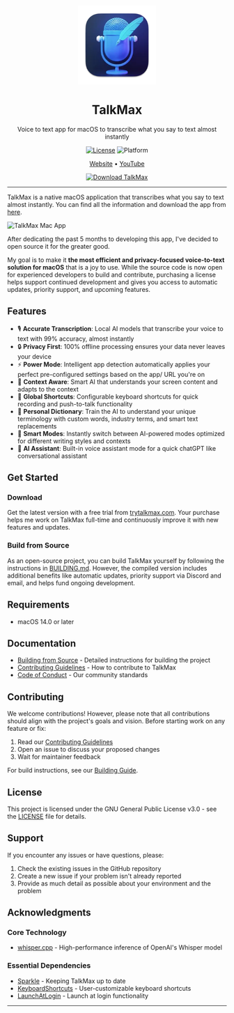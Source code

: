 <div align="center">
  <img src="TalkMax/Assets.xcassets/AppIcon.appiconset/256-mac.png" width="180" height="180" />
  <h1>TalkMax</h1>
  <p>Voice to text app for macOS to transcribe what you say to text almost instantly</p>

[![License](https://img.shields.io/badge/License-GPL%20v3-blue.svg)](https://www.gnu.org/licenses/gpl-3.0)
![Platform](https://img.shields.io/badge/platform-macOS%2014.0%2B-brightgreen)

  <p>
    <a href="https://trytalkmax.com">Website</a> •
    <a href="https://www.youtube.com/@trytalkmax">YouTube</a>
  </p>

  <a href="https://trytalkmax.com">
    <img src="https://img.shields.io/badge/Download%20Now-Latest%20Version-blue?style=for-the-badge&logo=apple" alt="Download TalkMax" width="250"/>
  </a>
</div>

---

TalkMax is a native macOS application that transcribes what you say to text almost instantly. You can find all the information and download the app from [here](https://trytalkmax.com).

![TalkMax Mac App](https://github.com/user-attachments/assets/12367379-83e7-48a6-b52c-4488a6a04bba)

After dedicating the past 5 months to developing this app, I've decided to open source it for the greater good.

My goal is to make it **the most efficient and privacy-focused voice-to-text solution for macOS** that is a joy to use. While the source code is now open for experienced developers to build and contribute, purchasing a license helps support continued development and gives you access to automatic updates, priority support, and upcoming features.

## Features

- 🎙️ **Accurate Transcription**: Local AI models that transcribe your voice to text with 99% accuracy, almost instantly
- 🔒 **Privacy First**: 100% offline processing ensures your data never leaves your device
- ⚡ **Power Mode**: Intelligent app detection automatically applies your perfect pre-configured settings based on the app/ URL you're on
- 🧠 **Context Aware**: Smart AI that understands your screen content and adapts to the context
- 🎯 **Global Shortcuts**: Configurable keyboard shortcuts for quick recording and push-to-talk functionality
- 📝 **Personal Dictionary**: Train the AI to understand your unique terminology with custom words, industry terms, and smart text replacements
- 🔄 **Smart Modes**: Instantly switch between AI-powered modes optimized for different writing styles and contexts
- 🤖 **AI Assistant**: Built-in voice assistant mode for a quick chatGPT like conversational assistant

## Get Started

### Download

Get the latest version with a free trial from [trytalkmax.com](https://trytalkmax.com). Your purchase helps me work on TalkMax full-time and continuously improve it with new features and updates.

### Build from Source

As an open-source project, you can build TalkMax yourself by following the instructions in [BUILDING.md](BUILDING.md). However, the compiled version includes additional benefits like automatic updates, priority support via Discord and email, and helps fund ongoing development.

## Requirements

- macOS 14.0 or later

## Documentation

- [Building from Source](BUILDING.md) - Detailed instructions for building the project
- [Contributing Guidelines](CONTRIBUTING.md) - How to contribute to TalkMax
- [Code of Conduct](CODE_OF_CONDUCT.md) - Our community standards

## Contributing

We welcome contributions! However, please note that all contributions should align with the project's goals and vision. Before starting work on any feature or fix:

1. Read our [Contributing Guidelines](CONTRIBUTING.md)
2. Open an issue to discuss your proposed changes
3. Wait for maintainer feedback

For build instructions, see our [Building Guide](BUILDING.md).

## License

This project is licensed under the GNU General Public License v3.0 - see the [LICENSE](LICENSE) file for details.

## Support

If you encounter any issues or have questions, please:

1. Check the existing issues in the GitHub repository
2. Create a new issue if your problem isn't already reported
3. Provide as much detail as possible about your environment and the problem

## Acknowledgments

### Core Technology

- [whisper.cpp](https://github.com/ggerganov/whisper.cpp) - High-performance inference of OpenAI's Whisper model

### Essential Dependencies

- [Sparkle](https://github.com/sparkle-project/Sparkle) - Keeping TalkMax up to date
- [KeyboardShortcuts](https://github.com/sindresorhus/KeyboardShortcuts) - User-customizable keyboard shortcuts
- [LaunchAtLogin](https://github.com/sindresorhus/LaunchAtLogin) - Launch at login functionality

---
